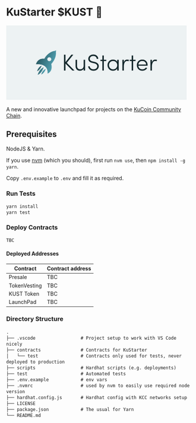 # KuStarter $KUST 🚀
<img src="logo.png" alt="KuStarter" height="200px">  

A new and innovative launchpad for projects on the [KuCoin Community Chain](kcc.io).

## Prerequisites

NodeJS & Yarn.  

If you use [nvm](https://github.com/nvm-sh/nvm) (which you should), first run `nvm use`, then `npm install -g yarn`.  

Copy `.env.example` to `.env` and fill it as required.

### Run Tests

```
yarn install
yarn test
```

### Deploy Contracts

```
TBC
```

#### Deployed Addresses

| Contract | Contract address |
|----------|------------------|
| Presale          | TBC |
| TokenVesting     | TBC |
| KUST Token       | TBC |
| LaunchPad        | TBC | 


### Directory Structure

    .
    ├── .vscode                 # Project setup to work with VS Code nicely
    ├── contracts               # Contracts for KuStarter
    │   └── test                # Contracts only used for tests, never deployed to production
    ├── scripts                 # Hardhat scripts (e.g. deployments)
    ├── test                    # Automated tests
    ├── .env.example            # env vars
    ├── .nvmrc                  # used by nvm to easily use required node version
    ├── hardhat.config.js       # Hardhat config with KCC networks setup
    ├── LICENSE
    ├── package.json            # The usual for Yarn
    └── README.md

### 